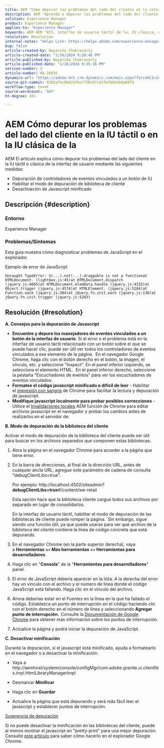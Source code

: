 ```yaml
---
title: AEM "Cómo depurar los problemas del lado del cliente en la interfaz de usuario táctil o clásica de la interfaz de usuario de la interfaz de usuario de"
description: AEM "Aprenda a depurar los problemas del lado del cliente en la interfaz de usuario táctil o clásica de la interfaz de usuario de la aplicación de la aplicación".
solution: Experience Manager
product: Experience Manager
applies-to: "Experience Manager"
keywords: AEM AEM "KCS, interfaz de usuario táctil de la, IU clásica, depurar problemas del lado del cliente, depurar controladores de eventos, depurar el modo de depuración de la biblioteca del cliente"
resolution: Resolution
internal-notes: "Helpx Link: https://helpx.adobe.com/experience-manager/kb/How-to-debug-javascript-errors-in-AEM.html"
bug: false
article-created-by: Nayanika Chakravarty
article-created-date: "1/16/2024 9:20:46 PM"
article-published-by: Nayanika Chakravarty
article-published-date: "1/16/2024 9:35:16 PM"
version-number: 3
article-number: KA-16935
dynamics-url: "https://adobe-ent.crm.dynamics.com/main.aspx?forceUCI=1&pagetype=entityrecord&etn=knowledgearticle&id=39c9ae17-b5b4-ee11-a569-6045bd0063aa"
source-git-commit: 0302a74c9b82bfbe7730c97c03fbfb6b1b8a8979
workflow-type: tm+mt
source-wordcount: '567'
ht-degree: 45%

---
```


# AEM Cómo depurar los problemas del lado del cliente en la IU táctil o en la IU clásica de la


AEM El artículo explica cómo depurar los problemas del lado del cliente en la IU táctil o clásica de la interfaz de usuario mediante las siguientes medidas:

- Depuración de controladores de eventos vinculados a un botón de IU
- Habilitar el modo de depuración de biblioteca de cliente
- Desactivación de Javascript minificado


## Descripción {#description}


### <b>Entorno</b>

Experience Manager

### <b>Problemas/Síntomas</b>

Esta guía muestra cómo diagnosticar problemas de JavaScript en el explorador.

Ejemplo de error de JavaScript




```
Uncaught TypeError: $(...).not(...).draggable is not a functionat HTMLDocument. (lightbox.js:45)at HTMLDocument.dispatch (jquery.js:4665)at HTMLDocument.elemData.handle (jquery.js:4333)at Object.trigger (jquery.js:4574)at HTMLElement. (jquery.js:5284)at Function.each (jquery.js:384)at jQuery.fn.init.each (jquery.js:136)at jQuery.fn.init.trigger (jquery.js:5283)
```



## Resolución {#resolution}


<b>A. Consejos para la depuración de Javascript</b>

- <b>Encuentre y depure los manejadores de eventos vinculados a un botón de la interfaz de usuario</b>. Si el error o el problema está en la interfaz de usuario táctil relacionado con un botón sobre el que se puede hacer clic, puede ser útil ver todos los controladores de eventos vinculados a ese elemento de la página.  En el navegador Google Chrome, haga clic con el botón derecho en el botón, la imagen, el vínculo, etc. y seleccione &quot;Inspect&quot;. En el panel inferior izquierdo, se selecciona el elemento HTML.  En el panel inferior derecho, seleccione la pestaña &quot;Escuchadores de eventos&quot; para ver los escuchadores de eventos vinculados.
- <b>Formatee el código javascript minificado o difícil de leer</b> - Habilitar el [impresión con sangría](https://developers.google.com/web/tools/chrome-devtools/javascript/pretty-print) de Chrome para facilitar la lectura y depuración de javascript.
- <b>Modifique javascript localmente para probar posibles correcciones</b> - Utilice el [Invalidaciones locales](https://developers.google.com/web/updates/2018/01/devtools#overrides) AEM función de Chrome para editar archivos javascript en el navegador y probar los cambios antes de realizarlos en el servidor de.


<b>B. Modo de depuración de la biblioteca del cliente</b>

Activar el modo de depuración de la biblioteca del cliente puede ser útil para buscar en los archivos separados que componen estas bibliotecas.

1. Abra la página en el navegador Chrome para acceder a la página que tiene error.
2. En la barra de direcciones, al final de la dirección URL, antes de cualquier ancla URL, agregue este parámetro de cadena de consulta &quot;debugClientLibs=true&quot;.

   Por ejemplo: http://localhost:4502/siteadmin?<b>debugClientLibs=true</b>#/content/we-retail

   Esta opción hace que la biblioteca cliente cargue todos sus archivos por separado en lugar de consolidarlos.

   En la interfaz de usuario táctil, habilitar el modo de depuración de las bibliotecas de cliente puede romper la página.  Sin embargo, sigue siendo una función útil, ya que puede usarse para ver qué archivo de la biblioteca del cliente contiene la línea de código concreta que está depurando.
3. En el navegador Chrome (en la parte superior derecha), vaya a <b>Herramientas =`>` Más herramientas =`>` Herramientas para desarrolladores</b>
4. Haga clic en &quot;<b>Consola</b>&quot; de la &quot;<b>Herramientas para desarrolladores</b>&quot; panel.
5. El error de JavaScript debería aparecer en la lista. A la derecha del error hay un vínculo con el archivo y el número de línea donde el código JavaScript está fallando. Haga clic en el vínculo del archivo.
6. Ahora deberías estar en el *Fuentes* en la línea en la que ha fallado el código. Establezca un punto de interrupción en el código haciendo clic con el botón derecho en el número de línea y seleccionando <b>Agregar punto de interrupción.  </b>Consulte la [Documentación de Google Chrome](https://developers.google.com/web/tools/chrome-devtools/javascript/breakpoints) para obtener más información sobre los puntos de interrupción.
7. Actualice la página y podrá iniciar la depuración de JavaScript.


<b>C. Desactivar minificación</b>

Durante la depuración, si el javascript está minificado, ayuda a formatearlo en el navegador o a desactivar la minificación.

- Vaya a http://aemhost/system/console/configMgr/com.adobe.granite.ui.clientlibs.impl.HtmlLibraryManagerImpl


- Desmarcar <b>Minificar</b>


- Haga clic en <b>Guardar</b>


- Actualice la página que está depurando y será más fácil leer el javascript y establecer puntos de interrupción.


<u>Sugerencia de depuración</u>

Si no puede desactivar la minificación en las bibliotecas del cliente, puede al menos mostrar el javascript en &quot;pretty-print&quot; para una mejor depuración. Consulte [este artículo](https://developers.google.com/web/tools/chrome-devtools/javascript/pretty-print) para saber cómo hacerlo en el explorador Google Chrome.
